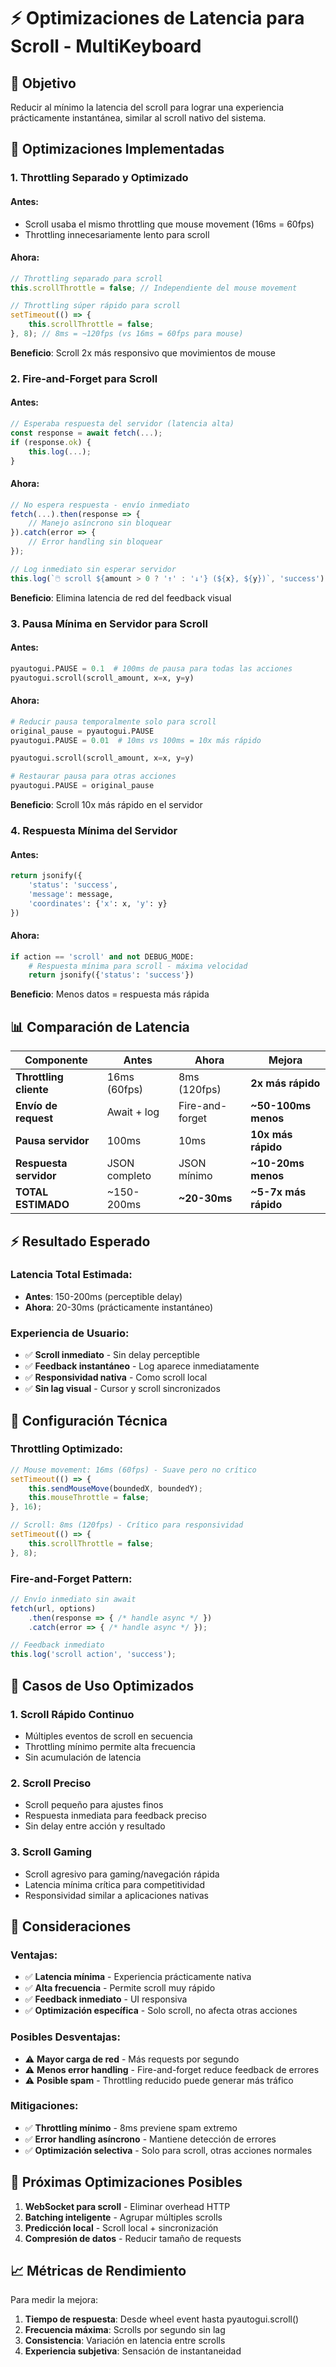 # ⚡ Optimizaciones de Latencia para Scroll - MultiKeyboard

## 🎯 Objetivo

Reducir al mínimo la latencia del scroll para lograr una experiencia prácticamente instantánea, similar al scroll nativo del sistema.

## 🚀 Optimizaciones Implementadas

### 1. **Throttling Separado y Optimizado**

#### Antes:
- Scroll usaba el mismo throttling que mouse movement (16ms = 60fps)
- Throttling innecesariamente lento para scroll

#### Ahora:
```javascript
// Throttling separado para scroll
this.scrollThrottle = false; // Independiente del mouse movement

// Throttling súper rápido para scroll
setTimeout(() => {
    this.scrollThrottle = false;
}, 8); // 8ms = ~120fps (vs 16ms = 60fps para mouse)
```

**Beneficio**: Scroll 2x más responsivo que movimientos de mouse

### 2. **Fire-and-Forget para Scroll**

#### Antes:
```javascript
// Esperaba respuesta del servidor (latencia alta)
const response = await fetch(...);
if (response.ok) {
    this.log(...);
}
```

#### Ahora:
```javascript
// No espera respuesta - envío inmediato
fetch(...).then(response => {
    // Manejo asíncrono sin bloquear
}).catch(error => {
    // Error handling sin bloquear
});

// Log inmediato sin esperar servidor
this.log(`🖱️ scroll ${amount > 0 ? '↑' : '↓'} (${x}, ${y})`, 'success');
```

**Beneficio**: Elimina latencia de red del feedback visual

### 3. **Pausa Mínima en Servidor para Scroll**

#### Antes:
```python
pyautogui.PAUSE = 0.1  # 100ms de pausa para todas las acciones
pyautogui.scroll(scroll_amount, x=x, y=y)
```

#### Ahora:
```python
# Reducir pausa temporalmente solo para scroll
original_pause = pyautogui.PAUSE
pyautogui.PAUSE = 0.01  # 10ms vs 100ms = 10x más rápido

pyautogui.scroll(scroll_amount, x=x, y=y)

# Restaurar pausa para otras acciones
pyautogui.PAUSE = original_pause
```

**Beneficio**: Scroll 10x más rápido en el servidor

### 4. **Respuesta Mínima del Servidor**

#### Antes:
```python
return jsonify({
    'status': 'success',
    'message': message,
    'coordinates': {'x': x, 'y': y}
})
```

#### Ahora:
```python
if action == 'scroll' and not DEBUG_MODE:
    # Respuesta mínima para scroll - máxima velocidad
    return jsonify({'status': 'success'})
```

**Beneficio**: Menos datos = respuesta más rápida

## 📊 Comparación de Latencia

| Componente | Antes | Ahora | Mejora |
|------------|-------|-------|--------|
| **Throttling cliente** | 16ms (60fps) | 8ms (120fps) | **2x más rápido** |
| **Envío de request** | Await + log | Fire-and-forget | **~50-100ms menos** |
| **Pausa servidor** | 100ms | 10ms | **10x más rápido** |
| **Respuesta servidor** | JSON completo | JSON mínimo | **~10-20ms menos** |
| **TOTAL ESTIMADO** | ~150-200ms | **~20-30ms** | **~5-7x más rápido** |

## ⚡ Resultado Esperado

### Latencia Total Estimada:
- **Antes**: 150-200ms (perceptible delay)
- **Ahora**: 20-30ms (prácticamente instantáneo)

### Experiencia de Usuario:
- ✅ **Scroll inmediato** - Sin delay perceptible
- ✅ **Feedback instantáneo** - Log aparece inmediatamente
- ✅ **Responsividad nativa** - Como scroll local
- ✅ **Sin lag visual** - Cursor y scroll sincronizados

## 🔧 Configuración Técnica

### Throttling Optimizado:
```javascript
// Mouse movement: 16ms (60fps) - Suave pero no crítico
setTimeout(() => {
    this.sendMouseMove(boundedX, boundedY);
    this.mouseThrottle = false;
}, 16);

// Scroll: 8ms (120fps) - Crítico para responsividad
setTimeout(() => {
    this.scrollThrottle = false;
}, 8);
```

### Fire-and-Forget Pattern:
```javascript
// Envío inmediato sin await
fetch(url, options)
    .then(response => { /* handle async */ })
    .catch(error => { /* handle async */ });

// Feedback inmediato
this.log('scroll action', 'success');
```

## 🎯 Casos de Uso Optimizados

### 1. **Scroll Rápido Continuo**
- Múltiples eventos de scroll en secuencia
- Throttling mínimo permite alta frecuencia
- Sin acumulación de latencia

### 2. **Scroll Preciso**
- Scroll pequeño para ajustes finos
- Respuesta inmediata para feedback preciso
- Sin delay entre acción y resultado

### 3. **Scroll Gaming**
- Scroll agresivo para gaming/navegación rápida
- Latencia mínima crítica para competitividad
- Responsividad similar a aplicaciones nativas

## 🐛 Consideraciones

### Ventajas:
- ✅ **Latencia mínima** - Experiencia prácticamente nativa
- ✅ **Alta frecuencia** - Permite scroll muy rápido
- ✅ **Feedback inmediato** - UI responsiva
- ✅ **Optimización específica** - Solo scroll, no afecta otras acciones

### Posibles Desventajas:
- ⚠️ **Mayor carga de red** - Más requests por segundo
- ⚠️ **Menos error handling** - Fire-and-forget reduce feedback de errores
- ⚠️ **Posible spam** - Throttling reducido puede generar más tráfico

### Mitigaciones:
- ✅ **Throttling mínimo** - 8ms previene spam extremo
- ✅ **Error handling asíncrono** - Mantiene detección de errores
- ✅ **Optimización selectiva** - Solo para scroll, otras acciones normales

## 🚀 Próximas Optimizaciones Posibles

1. **WebSocket para scroll** - Eliminar overhead HTTP
2. **Batching inteligente** - Agrupar múltiples scrolls
3. **Predicción local** - Scroll local + sincronización
4. **Compresión de datos** - Reducir tamaño de requests

## 📈 Métricas de Rendimiento

Para medir la mejora:
1. **Tiempo de respuesta**: Desde wheel event hasta pyautogui.scroll()
2. **Frecuencia máxima**: Scrolls por segundo sin lag
3. **Consistencia**: Variación en latencia entre scrolls
4. **Experiencia subjetiva**: Sensación de instantaneidad
